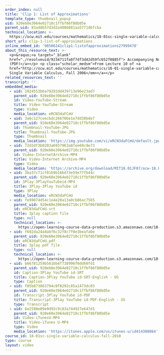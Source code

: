 ```yaml
---
order_index: null
title: 'Clip 1: List of Approximations'
template_type: thumbnail_popup
uid: 920e60e3964e02710c1ffbf86f80b05e
parent_uid: 83a48b57d3d2a4086881aa5771dbfcba
technical_location: >-
  https://ocw.mit.edu/courses/mathematics/18-01sc-single-variable-calculus-fall-2010/unit-2-applications-of-differentiation/part-a-approximation-and-curve-sketching/session-26-using-quadratic-approximations/clip-1-list-of-approximations
short_url: clip-1-list-of-approximations
inline_embed_id: '98506241clip1:listofapproximations27999478'
about_this_resource_text: >-
  <p>&raquo;<a target="_blank"
  href="./resolveuid/9234711fa8f7df3d42d59fc652f0885f"> Accompanying Notes
  (PDF)</a></p> <p class="scholar_medsm">From Lecture 10 of <a
  href="http://ocw.mit.edu/courses/mathematics/18-01-single-variable-calculus-fall-2006/video-lectures/"><em>18.01
  Single Variable Calculus, Fall 2006</em></a></p>
related_resources_text: ''
transcript: ''
embedded_media:
  - uid: 1024553b6a79292dd439713e96e23ad7
    parent_uid: 920e60e3964e02710c1ffbf86f80b05e
    id: Video-YouTube-Stream
    title: Video-YouTube-Stream
    type: Video
    media_location: eRCN3daFCmU
  - uid: 3a6c127ceecbdc26670be1e7dd38bde7
    parent_uid: 920e60e3964e02710c1ffbf86f80b05e
    id: Thumbnail-YouTube-JPG
    title: Thumbnail-YouTube-JPG
    type: Thumbnail
    media_location: 'https://img.youtube.com/vi/eRCN3daFCmU/default.jpg'
  - uid: 72d2df3b8203a6937963a8fee60c9e73
    parent_uid: 920e60e3964e02710c1ffbf86f80b05e
    id: Video-InternetArchive-MP4
    title: Video-Internet Archive-MP4
    type: Video
    media_location: 'https://archive.org/download/MIT18.01JF07/ocw-18.01-f07-lec10_300k.mp4'
  - uid: 3ba37c71cf01b9b16bd73e59e77fb44c
    parent_uid: 920e60e3964e02710c1ffbf86f80b05e
    id: 3Play-3PlayYouTubeid-MP4
    title: 3Play-3Play YouTube id
    type: 3Play
    media_location: eRCN3daFCmU
  - uid: fe99074d54c1e4e20a13a0cb86ac7565
    parent_uid: 920e60e3964e02710c1ffbf86f80b05e
    id: eRCN3daFCmU.srt
    title: 3play caption file
    type: null
    technical_location: >-
      https://open-learning-course-data-production.s3.amazonaws.com/18-01sc-single-variable-calculus-fall-2010/2911ff11825e45d2890742b2122dfb8b_eRCN3daFCmU.srt
  - uid: f692da24a4abf6c32f8c7f0e3beafa0e
    parent_uid: 920e60e3964e02710c1ffbf86f80b05e
    id: eRCN3daFCmU.pdf
    title: 3play pdf file
    type: null
    technical_location: >-
      https://open-learning-course-data-production.s3.amazonaws.com/18-01sc-single-variable-calculus-fall-2010/e03d2a97f806d554a4d402ace792c64a_eRCN3daFCmU.pdf
  - uid: b66781259b561bb4f738996f0dd60fd1
    parent_uid: 920e60e3964e02710c1ffbf86f80b05e
    id: Caption-3Play YouTube id-SRT
    title: Caption-3Play YouTube id-SRT-English - US
    type: Caption
  - uid: f05b873863794c0f8292c85a1473dc03
    parent_uid: 920e60e3964e02710c1ffbf86f80b05e
    id: Transcript-3Play YouTube id-PDF
    title: Transcript-3Play YouTube id-PDF-English - US
    type: Transcript
  - uid: 6e2598e89e9d92c9c83a744927e647d1
    parent_uid: 920e60e3964e02710c1ffbf86f80b05e
    id: Video-iTunesU-MP4
    title: Video-iTunes U-MP4
    type: Video
    media_location: 'https://itunes.apple.com/us/itunes-u/id414308064'
course_id: 18-01sc-single-variable-calculus-fall-2010
type: course
layout: video
---
```

